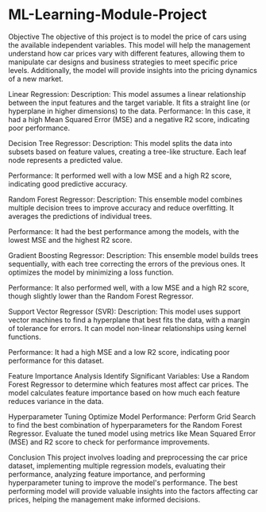 # ML-Learning-Module-Project

Objective
The objective of this project is to model the price of cars using the available independent variables. This model will help the management understand how car prices vary with different features, allowing them to manipulate car designs and business strategies to meet specific price levels. Additionally, the model will provide insights into the pricing dynamics of a new market.

Linear Regression:
Description:
This model assumes a linear relationship between the input features and the target variable. It fits a straight line (or hyperplane in higher dimensions) to the data. Performance: In this case, it had a high Mean Squared Error (MSE) and a negative R2 score, indicating poor performance.

Decision Tree Regressor:
Description:
This model splits the data into subsets based on feature values, creating a tree-like structure. Each leaf node represents a predicted value.

Performance:
It performed well with a low MSE and a high R2 score, indicating good predictive accuracy.

Random Forest Regressor:
Description:
This ensemble model combines multiple decision trees to improve accuracy and reduce overfitting. It averages the predictions of individual trees.

Performance:
It had the best performance among the models, with the lowest MSE and the highest R2 score.

Gradient Boosting Regressor:
Description:
This ensemble model builds trees sequentially, with each tree correcting the errors of the previous ones. It optimizes the model by minimizing a loss function.

Performance:
It also performed well, with a low MSE and a high R2 score, though slightly lower than the Random Forest Regressor.

Support Vector Regressor (SVR):
Description:
This model uses support vector machines to find a hyperplane that best fits the data, with a margin of tolerance for errors. It can model non-linear relationships using kernel functions.

Performance:
It had a high MSE and a low R2 score, indicating poor performance for this dataset.

Feature Importance Analysis
Identify Significant Variables: Use a Random Forest Regressor to determine which features most affect car prices. The model calculates feature importance based on how much each feature reduces variance in the data.

Hyperparameter Tuning
Optimize Model Performance: Perform Grid Search to find the best combination of hyperparameters for the Random Forest Regressor. Evaluate the tuned model using metrics like Mean Squared Error (MSE) and R2 score to check for performance improvements.

Conclusion
This project involves loading and preprocessing the car price dataset, implementing multiple regression models, evaluating their performance, analyzing feature importance, and performing hyperparameter tuning to improve the model's performance. The best performing model will provide valuable insights into the factors affecting car prices, helping the management make informed decisions.
